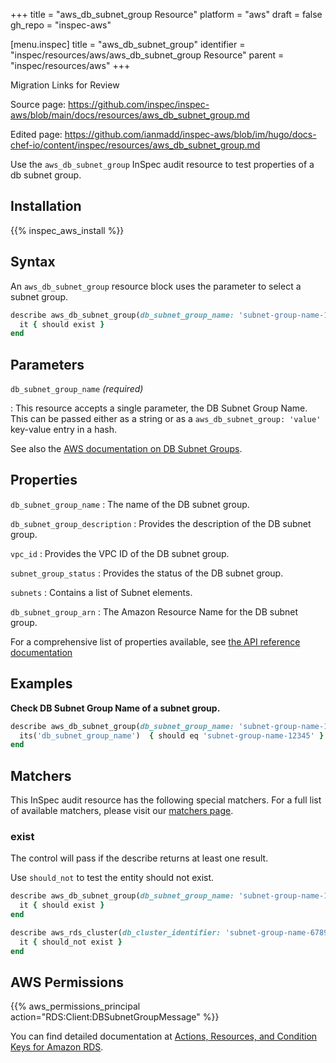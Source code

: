 +++
title = "aws_db_subnet_group Resource"
platform = "aws"
draft = false
gh_repo = "inspec-aws"

[menu.inspec]
title = "aws_db_subnet_group"
identifier = "inspec/resources/aws/aws_db_subnet_group Resource"
parent = "inspec/resources/aws"
+++

<div class="admonition-note">
<p class="admonition-note-title">Migration Links for Review</p>
<div class="admonition-note-text">
<p>Source page: <a href="https://github.com/inspec/inspec-aws/blob/main/docs/resources/aws_db_subnet_group.md">https://github.com/inspec/inspec-aws/blob/main/docs/resources/aws_db_subnet_group.md</a></p>
<p>Edited page: <a href="https://github.com/ianmadd/inspec-aws/blob/im/hugo/docs-chef-io/content/inspec/resources/aws_db_subnet_group.md">https://github.com/ianmadd/inspec-aws/blob/im/hugo/docs-chef-io/content/inspec/resources/aws_db_subnet_group.md</a></p>
</div>
</div>


Use the `aws_db_subnet_group` InSpec audit resource to test properties of a db subnet group.

## Installation

{{% inspec_aws_install %}}

## Syntax

 An `aws_db_subnet_group` resource block uses the parameter to select a subnet group.

```ruby
describe aws_db_subnet_group(db_subnet_group_name: 'subnet-group-name-12345') do
  it { should exist }
end
```


## Parameters

`db_subnet_group_name` _(required)_

: This resource accepts a single parameter, the DB Subnet Group Name.
  This can be passed either as a string or as a `aws_db_subnet_group: 'value'` key-value entry in a hash.

See also the [AWS documentation on DB Subnet Groups](https://docs.aws.amazon.com/AmazonRDS/latest/UserGuide/USER_VPC.WorkingWithRDSInstanceinaVPC.html#USER_VPC.Subnets).


## Properties

`db_subnet_group_name`
: The name of the DB subnet group.

`db_subnet_group_description`
: Provides the description of the DB subnet group.

`vpc_id`
: Provides the VPC ID of the DB subnet group.

`subnet_group_status`
: Provides the status of the DB subnet group.

`subnets`
: Contains a list of Subnet elements.

`db_subnet_group_arn`
: The Amazon Resource Name for the DB subnet group.

For a comprehensive list of properties available, see [the API reference documentation](https://docs.aws.amazon.com/AmazonRDS/latest/APIReference/API_DBSubnetGroup.html)

## Examples

**Check DB Subnet Group Name of a subnet group.**

```ruby
describe aws_db_subnet_group(db_subnet_group_name: 'subnet-group-name-12345') do
  its('db_subnet_group_name')  { should eq 'subnet-group-name-12345' }
end
```

## Matchers

This InSpec audit resource has the following special matchers. For a full list of available matchers, please visit our [matchers page](https://www.inspec.io/docs/reference/matchers/).

### exist

The control will pass if the describe returns at least one result.

Use `should_not` to test the entity should not exist.

```ruby
describe aws_db_subnet_group(db_subnet_group_name: 'subnet-group-name-12345') do
  it { should exist }
end
```

```ruby
describe aws_rds_cluster(db_cluster_identifier: 'subnet-group-name-6789') do
  it { should_not exist }
end
```

## AWS Permissions

{{% aws_permissions_principal action="RDS:Client:DBSubnetGroupMessage" %}}

You can find detailed documentation at [Actions, Resources, and Condition Keys for Amazon RDS](https://docs.aws.amazon.com/IAM/latest/UserGuide/list_amazonrds.html).